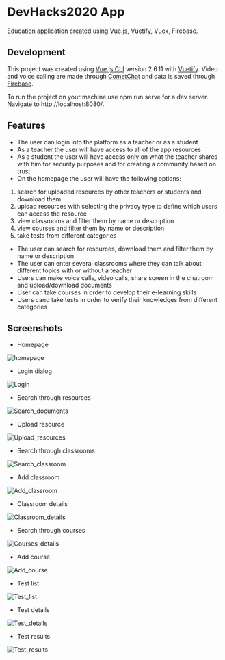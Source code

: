 # DevHacks2020 App

Education application created using Vue.js, Vuetify, Vuex, Firebase.

## Development

This project was created using [Vue.js CLI](https://vuejs.org/) version 2.6.11 with [Vuetify](https://vuetifyjs.com/en/).
Video and voice calling are made through [CometChat](https://www.cometchat.com/) and data is saved through [Firebase](https://firebase.google.com/docs).

To run the project on your machine use npm run serve for a dev server. Navigate to http://localhost:8080/.

## Features

* The user can login into the platform as a teacher or as a student
* As a teacher the user will have access to all of the app resources
* As a student the user will have access only on what the teacher shares with him for security purposes and for creating a community based on trust
* On the homepage the user will have the following options: 
 1. search for uploaded resources by other teachers or students and download them
 2. upload resources with selecting the privacy type to define which users can access the resource
 3. view classrooms and filter them by name or description
 4. view courses and filter them by name or description
 5. take tests from different categories
* The user can search for resources, download them and filter them by name or description
* The user can enter several classrooms where they can talk about different topics with or without a teacher
* Users can make voice calls, video calls, share screen in the chatroom and upload/download documents 
* User can take courses in order to develop their e-learning skills
* Users cand take tests in order to verify their knowledges from different categories

## Screenshots
* Homepage

![homepage](src/assets/1.png?raw=true "Homepage")

* Login dialog

![Login](src/assets/2.png?raw=true "Login")

* Search through resources

![Search_documents](src/assets/3.png?raw=true "Search documents")

* Upload resource

![Upload_resources](src/assets/4.png?raw=true "Upload resources")

* Search through classrooms

![Search_classroom](src/assets/5.png?raw=true "Search classroom")

* Add classroom

![Add_classroom](src/assets/6.png?raw=true "Add classroom")

* Classroom details

![Classroom_details](src/assets/7.png?raw=true "Classroom details")

* Search through courses

![Courses_details](src/assets/8.png?raw=true "Courses details")

* Add course

![Add_course](src/assets/9.png?raw=true "Add courses")

* Test list

![Test_list](src/assets/10.png?raw=true "Test list")

* Test details

![Test_details](src/assets/11.png?raw=true "Test details")

* Test results

![Test_results](src/assets/12.png?raw=true "Test results")
